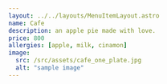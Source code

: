 ```yaml
---
layout: ../../layouts/MenuItemLayout.astro
name: Cafe
description: an apple pie made with love.
price: 800
allergies: [apple, milk, cinamon]
image:
  src: /src/assets/cafe_one_plate.jpg
  alt: "sample image"
---
```

